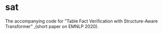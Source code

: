 # sat
The accompanying code for "Table Fact Verification with Structure-Aware Transformer" ,(short paper on EMNLP 2020).
